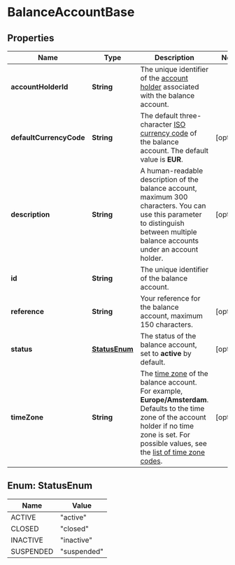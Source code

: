 

# BalanceAccountBase


## Properties

| Name | Type | Description | Notes |
|------------ | ------------- | ------------- | -------------|
|**accountHolderId** | **String** | The unique identifier of the [account holder](https://docs.adyen.com/api-explorer/#/balanceplatform/latest/post/accountHolders__resParam_id) associated with the balance account. |  |
|**defaultCurrencyCode** | **String** | The default three-character [ISO currency code](https://docs.adyen.com/development-resources/currency-codes) of the balance account. The default value is **EUR**. |  [optional] |
|**description** | **String** | A human-readable description of the balance account, maximum 300 characters. You can use this parameter to distinguish between multiple balance accounts under an account holder. |  [optional] |
|**id** | **String** | The unique identifier of the balance account. |  |
|**reference** | **String** | Your reference for the balance account, maximum 150 characters. |  [optional] |
|**status** | [**StatusEnum**](#StatusEnum) | The status of the balance account, set to **active** by default.   |  [optional] |
|**timeZone** | **String** | The [time zone](https://www.iana.org/time-zones) of the balance account. For example, **Europe/Amsterdam**. Defaults to the time zone of the account holder if no time zone is set. For possible values, see the [list of time zone codes](https://en.wikipedia.org/wiki/List_of_tz_database_time_zones). |  [optional] |



## Enum: StatusEnum

| Name | Value |
|---- | -----|
| ACTIVE | &quot;active&quot; |
| CLOSED | &quot;closed&quot; |
| INACTIVE | &quot;inactive&quot; |
| SUSPENDED | &quot;suspended&quot; |



